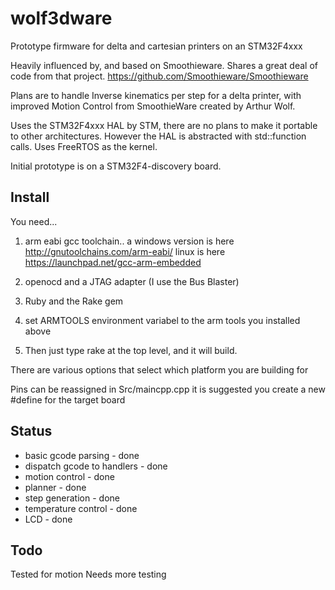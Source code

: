 # wolf3dware
Prototype firmware for delta and cartesian printers on an STM32F4xxx

Heavily influenced by, and based on Smoothieware. Shares a great deal of code from that project.
https://github.com/Smoothieware/Smoothieware

Plans are to handle Inverse kinematics per step for a delta printer, with
improved Motion Control from SmoothieWare created by Arthur Wolf.

Uses the STM32F4xxx HAL by STM, there are no plans to make it portable to other architectures. However the HAL is abstracted with std::function calls.
Uses FreeRTOS as the kernel.

Initial prototype is on a STM32F4-discovery board.


Install
-------
You need...

1. arm eabi gcc toolchain.. 
   a windows version is here http://gnutoolchains.com/arm-eabi/
   linux is here https://launchpad.net/gcc-arm-embedded

2. openocd and a JTAG adapter (I use the Bus Blaster)

3. Ruby and the Rake gem

4. set ARMTOOLS environment variabel to the arm tools you installed above

5. Then just type rake at the top level, and it will build.

There are various options that select which platform you are building for

Pins can be reassigned in Src/maincpp.cpp it is suggested you create a new #define for the target board




Status
------

* basic gcode parsing - done
* dispatch gcode to handlers - done
* motion control - done
* planner - done
* step generation - done
* temperature control - done
* LCD - done

Todo
----
Tested for motion
Needs more testing

